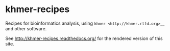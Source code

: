 khmer-recipes
=============

Recipes for bioinformatics analysis, using `khmer
<http://khmer.rtfd.org>`__ and other software.

See http://khmer-recipes.readthedocs.org/ for the rendered version of
this site.
